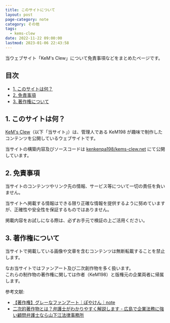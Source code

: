 ```yaml
---
title: このサイトについて
layout: post
page-category: note
category: その他
tags:
  - kems-clew
date: 2022-11-22 09:00:00
lastmod: 2023-01-06 22:43:58
---
```


当ウェブサイト「KeM's Clew」について免責事項などをまとめたページです。

<!-- omit in toc -->
## 目次

- [1. このサイトは何？](#1-このサイトは何)
- [2. 免責事項](#2-免責事項)
- [3. 著作権について](#3-著作権について)

## 1. このサイトは何？

[KeM's Clew](https://kems-clew.net/)（以下「当サイト」）は、管理人である KeM198 が趣味で制作したコンテンツを公開しているウェブサイトです。  

当サイトの構築内容及びソースコードは [kenkenpa198/kems-clew.net](https://github.com/kenkenpa198/kems-clew.net) にて公開しています。

## 2. 免責事項

当サイトのコンテンツやリンク先の情報、サービス等について一切の責任を負いません。

当サイトへ掲載する情報はできる限り正確な情報を提供するように努めていますが、正確性や安全性を保証するものではありません。

掲載内容をお試しになる際は、必ずお手元で検証の上ご活用ください。

## 3. 著作権について

当サイトで掲載している画像や文章を含むコンテンツは無断転載することを禁止します。  

なお当サイトではファンアート及び二次創作物を多く扱います。  
これらの制作物の著作権に関しては作者（KeM198）と版権元の企業両者に帰属します。

参考文献:

- [【著作権】グレーなファンアート｜ぽやけん｜note](https://note.com/free_yaken/n/nf593628cb8c4)
- [二次的著作物とは？弁護士がわかりやすく解説します - 広島で企業法務に強い顧問弁護士なら山下江法律事務所](https://hiroshima-kigyo.com/column/8178)
